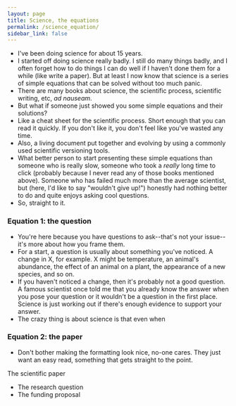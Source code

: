 ```yaml
---
layout: page
title: Science, the equations
permalink: /science_equation/
sidebar_link: false
---
```


- I've been doing science for about 15 years.
- I started off doing science really badly. I still do many things badly, and I often forget how to do things I can do well if I haven't done them for a while (like write a paper). But at least I now know that science is a series of simple equations that can be solved without too much panic.  
- There are many books about science, the scientific process, scientific writing, etc, *ad nauseam*.
- But what if someone just showed you some simple equations and their solutions?
- Like a cheat sheet for the scientific process. Short enough that you can read it quickly. If you don't like it, you don't feel like you've wasted any time.
- Also, a living document put together and evolving by using a commonly used scientific versioning tools.
- What better person to start presenting these simple equations than someone who is really slow, someone who took a *really* long time to click (probably because I never read any of those books mentioned above). Someone who has failed much more than the average scientist, but (here, I'd like to say "wouldn't give up!") honestly had nothing better to do and quite enjoys asking cool questions.
- So, straight to it.  

### Equation 1: the question

- You're here because you have questions to ask--that's not your issue--it's more about how you frame them.
- For a start, a question is usually about something you've noticed. A change in X, for example. X might be temperature, an animal's abundance, the effect of an animal on a plant, the appearance of a new species, and so on.
- If you haven't noticed a change, then it's probably not a good question. A famous scientist once told me that you already know the answer when you pose your question or it wouldn't be a question in the first place. Science is just working out if there's enough evidence to support your answer.
- The crazy thing is about science is that even when  


### Equation 2: the paper

- Don't bother making the formatting look nice, no-one cares. They just want an easy read, something that gets straight to the point.

The scientific paper
- The research question
- The funding proposal
